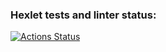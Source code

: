 ### Hexlet tests and linter status:
[![Actions Status](https://github.com/olgargor/python-project-lvl1/workflows/hexlet-check/badge.svg)](https://github.com/olgargor/python-project-lvl1/actions)